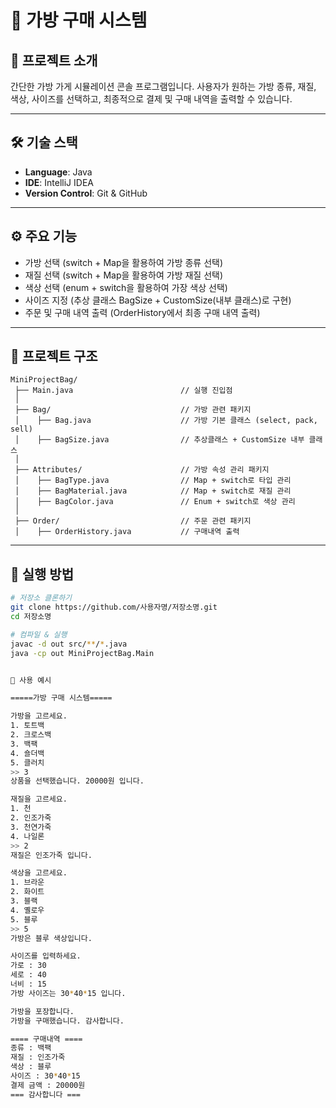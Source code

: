 # 👜 가방 구매 시스템

## 📌 프로젝트 소개
간단한 가방 가게 시뮬레이션 콘솔 프로그램입니다.
사용자가 원하는 가방 종류, 재질, 색상, 사이즈를 선택하고,
최종적으로 결제 및 구매 내역을 출력할 수 있습니다.

---

## 🛠 기술 스택
- **Language**: Java
- **IDE**: IntelliJ IDEA
- **Version Control**: Git & GitHub

---

## ⚙️ 주요 기능
- 가방 선택 (switch + Map을 활용하여 가방 종류 선택)
- 재질 선택 (switch + Map을 활용하여 가방 재질 선택)
- 색상 선택 (enum + switch을 활용하여 가장 색상 선택)
- 사이즈 지정 (추상 클래스 BagSize + CustomSize(내부 클래스)로 구현)
- 주문 및 구매 내역 출력 (OrderHistory에서 최종 구매 내역 출력)

---

## 📂 프로젝트 구조
```
MiniProjectBag/
 ├── Main.java                        // 실행 진입점
 │
 ├── Bag/                             // 가방 관련 패키지
 │    ├── Bag.java                    // 가방 기본 클래스 (select, pack, sell)
 │    ├── BagSize.java                // 추상클래스 + CustomSize 내부 클래스
 │
 ├── Attributes/                      // 가방 속성 관리 패키지
 │    ├── BagType.java                // Map + switch로 타입 관리
 │    ├── BagMaterial.java            // Map + switch로 재질 관리
 │    ├── BagColor.java               // Enum + switch로 색상 관리
 │
 ├── Order/                           // 주문 관련 패키지
 │    ├── OrderHistory.java           // 구매내역 출력
```
---

## 🚀 실행 방법
```bash
# 저장소 클론하기
git clone https://github.com/사용자명/저장소명.git
cd 저장소명

# 컴파일 & 실행
javac -d out src/**/*.java
java -cp out MiniProjectBag.Main


📖 사용 예시

=====가방 구매 시스템=====

가방을 고르세요.
1. 토트백  
2. 크로스백  
3. 백팩  
4. 숄더백  
5. 클러치
>> 3
상품을 선택했습니다. 20000원 입니다.

재질을 고르세요.
1. 천  
2. 인조가죽  
3. 천연가죽  
4. 나일론
>> 2
재질은 인조가죽 입니다.

색상을 고르세요.
1. 브라운  
2. 화이트  
3. 블랙  
4. 옐로우  
5. 블루
>> 5
가방은 블루 색상입니다.

사이즈를 입력하세요.
가로 : 30
세로 : 40
너비 : 15
가방 사이즈는 30*40*15 입니다.

가방을 포장합니다.
가방을 구매했습니다. 감사합니다.

==== 구매내역 ====
종류 : 백팩
재질 : 인조가죽
색상 : 블루
사이즈 : 30*40*15
결제 금액 : 20000원
=== 감사합니다 ===

